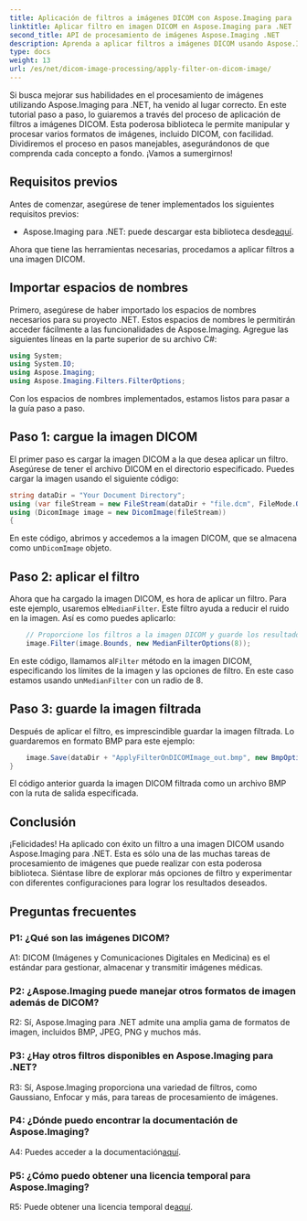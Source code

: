 ```yaml
---
title: Aplicación de filtros a imágenes DICOM con Aspose.Imaging para .NET
linktitle: Aplicar filtro en imagen DICOM en Aspose.Imaging para .NET
second_title: API de procesamiento de imágenes Aspose.Imaging .NET
description: Aprenda a aplicar filtros a imágenes DICOM usando Aspose.Imaging para .NET. Mejore el procesamiento de imágenes médicas con facilidad.
type: docs
weight: 13
url: /es/net/dicom-image-processing/apply-filter-on-dicom-image/
---
```

Si busca mejorar sus habilidades en el procesamiento de imágenes utilizando Aspose.Imaging para .NET, ha venido al lugar correcto. En este tutorial paso a paso, lo guiaremos a través del proceso de aplicación de filtros a imágenes DICOM. Esta poderosa biblioteca le permite manipular y procesar varios formatos de imágenes, incluido DICOM, con facilidad. Dividiremos el proceso en pasos manejables, asegurándonos de que comprenda cada concepto a fondo. ¡Vamos a sumergirnos!

## Requisitos previos

Antes de comenzar, asegúrese de tener implementados los siguientes requisitos previos:

-  Aspose.Imaging para .NET: puede descargar esta biblioteca desde[aquí](https://releases.aspose.com/imaging/net/).

Ahora que tiene las herramientas necesarias, procedamos a aplicar filtros a una imagen DICOM.

## Importar espacios de nombres

Primero, asegúrese de haber importado los espacios de nombres necesarios para su proyecto .NET. Estos espacios de nombres le permitirán acceder fácilmente a las funcionalidades de Aspose.Imaging. Agregue las siguientes líneas en la parte superior de su archivo C#:

```csharp
using System;
using System.IO;
using Aspose.Imaging;
using Aspose.Imaging.Filters.FilterOptions;
```

Con los espacios de nombres implementados, estamos listos para pasar a la guía paso a paso.

## Paso 1: cargue la imagen DICOM

El primer paso es cargar la imagen DICOM a la que desea aplicar un filtro. Asegúrese de tener el archivo DICOM en el directorio especificado. Puedes cargar la imagen usando el siguiente código:

```csharp
string dataDir = "Your Document Directory";
using (var fileStream = new FileStream(dataDir + "file.dcm", FileMode.Open, FileAccess.Read))
using (DicomImage image = new DicomImage(fileStream))
{
```

 En este código, abrimos y accedemos a la imagen DICOM, que se almacena como un`DicomImage` objeto.

## Paso 2: aplicar el filtro

 Ahora que ha cargado la imagen DICOM, es hora de aplicar un filtro. Para este ejemplo, usaremos el`MedianFilter`. Este filtro ayuda a reducir el ruido en la imagen. Así es como puedes aplicarlo:

```csharp
    // Proporcione los filtros a la imagen DICOM y guarde los resultados en la ruta de salida.
    image.Filter(image.Bounds, new MedianFilterOptions(8));
```

 En este código, llamamos al`Filter` método en la imagen DICOM, especificando los límites de la imagen y las opciones de filtro. En este caso estamos usando un`MedianFilter` con un radio de 8.

## Paso 3: guarde la imagen filtrada

Después de aplicar el filtro, es imprescindible guardar la imagen filtrada. Lo guardaremos en formato BMP para este ejemplo:

```csharp
    image.Save(dataDir + "ApplyFilterOnDICOMImage_out.bmp", new BmpOptions());
}
```

El código anterior guarda la imagen DICOM filtrada como un archivo BMP con la ruta de salida especificada.

## Conclusión

¡Felicidades! Ha aplicado con éxito un filtro a una imagen DICOM usando Aspose.Imaging para .NET. Esta es sólo una de las muchas tareas de procesamiento de imágenes que puede realizar con esta poderosa biblioteca. Siéntase libre de explorar más opciones de filtro y experimentar con diferentes configuraciones para lograr los resultados deseados.

## Preguntas frecuentes

### P1: ¿Qué son las imágenes DICOM?

A1: DICOM (Imágenes y Comunicaciones Digitales en Medicina) es el estándar para gestionar, almacenar y transmitir imágenes médicas.

### P2: ¿Aspose.Imaging puede manejar otros formatos de imagen además de DICOM?

R2: Sí, Aspose.Imaging para .NET admite una amplia gama de formatos de imagen, incluidos BMP, JPEG, PNG y muchos más.

### P3: ¿Hay otros filtros disponibles en Aspose.Imaging para .NET?

R3: Sí, Aspose.Imaging proporciona una variedad de filtros, como Gaussiano, Enfocar y más, para tareas de procesamiento de imágenes.

### P4: ¿Dónde puedo encontrar la documentación de Aspose.Imaging?

 A4: Puedes acceder a la documentación[aquí](https://reference.aspose.com/imaging/net/).

### P5: ¿Cómo puedo obtener una licencia temporal para Aspose.Imaging?

 R5: Puede obtener una licencia temporal de[aquí](https://purchase.aspose.com/temporary-license/).